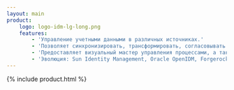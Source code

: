 ```yaml
---
layout: main
product:
    logo: logo-idm-lg-long.png
    features:
        - 'Управление учетными данными в различных источниках.'
        - 'Позволяет синхронизировать, трансформировать, согласовывать учетные данные пользователей, прав доступа, устройств, сертификатов и прочих объектов из различных источников (Active Directory, LDAP, SQL, SSH, 1C и т.д.): кадровых систем, справочников, систем управления заявками и каталогами унаследованных систем.'
        - 'Предоставляет визуальный мастер управления процессами, а также UI и REST JSON/API для быстрой интеграции и расширения функционала.'
        - 'Эволюция: Sun Identity Management, Oracle OpenIDM, Forgerock/Open Identity Platform OpenIDM'        
---
```

{% include product.html %}